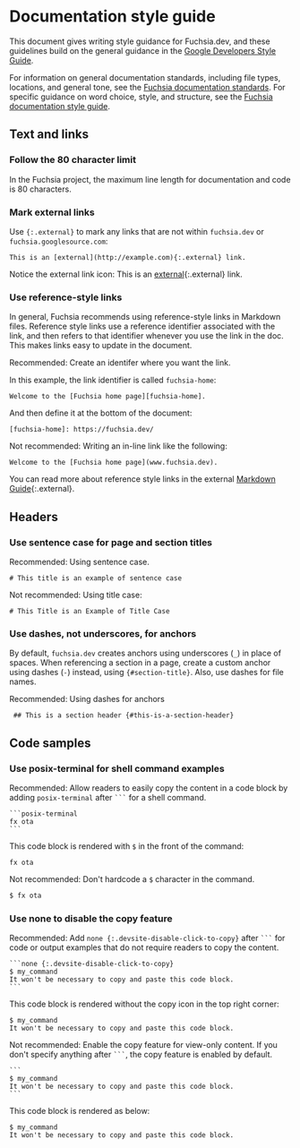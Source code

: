 # Documentation style guide

This document gives writing style guidance for Fuchsia.dev, and these guidelines build on the
general guidance in the [Google Developers Style Guide][google-dev-doc-style-guide].

For information on general documentation standards, including file types, locations, and general
tone, see the [Fuchsia documentation standards][doc-standard].
For specific guidance on word choice, style, and structure, see the
[Fuchsia documentation style guide][style-guide].

## Text and links

### Follow the 80 character limit

In the Fuchsia project, the maximum line length for documentation and code is 80 characters.

### Mark external links

Use `{:.external}` to mark any links that are not within `fuchsia.dev` or
`fuchsia.googlesource.com`:

```none
This is an [external](http://example.com){:.external} link.
```

Notice the external link icon: This is an
[external][external-link-example]{:.external} link.

### Use reference-style links

In general, Fuchsia recommends using reference-style links in Markdown files. Reference style
links use a reference identifier associated with the link, and then refers to that identifier
whenever you use the link in the doc. This makes links easy to update in the document.


<span class="compare-better">Recommended</span>: Create an identifer where you want the link.

In this example, the link identifier is called `fuchsia-home`:

```none
Welcome to the [Fuchsia home page][fuchsia-home].
```

And then define it at the bottom of the document:

<pre><code>[fuchsia-home]: https://fuchsia.dev/</code></pre>

<span class="compare-worse">Not recommended</span>: Writing an in-line link like the following:

```none
Welcome to the [Fuchsia home page](www.fuchsia.dev).
```

You can read more about reference style links in the external
[Markdown Guide][markdown-reference-links]{:.external}.

## Headers

### Use sentence case for page and section titles

<span class="compare-better">Recommended</span>: Using sentence case.

```none
# This title is an example of sentence case
```

<span class="compare-worse">Not recommended</span>: Using title case:

```none
# This Title is an Example of Title Case
```

### Use dashes, not underscores, for anchors

By default, `fuchsia.dev` creates anchors using underscores (`_`) in place of
spaces. When referencing a section in a page, create a custom anchor using
dashes (`-`) instead, using `{#section-title}`. Also, use dashes for file names.

<span class="compare-better">Recommended</span>: Using dashes for anchors

```none
 ## This is a section header {#this-is-a-section-header}
```

## Code samples

### Use posix-terminal for shell command examples

<span class="compare-better">Recommended</span>: Allow readers to easily copy the content
in a code block by adding `posix-terminal` after <code>```</code> for a shell command.

<pre>
<code>```posix-terminal
fx ota
```</code>
</pre>

This code block is rendered with `$` in the front of the command:

```posix-terminal
fx ota
```

<span class="compare-worse">Not recommended</span>: Don't hardcode a `$` character in the command.

```sh
$ fx ota
```

### Use none to disable the copy feature

<span class="compare-better">Recommended</span>: Add `none {:.devsite-disable-click-to-copy}`
after <code>```</code> for code or output examples that do not require readers to copy the content.

<pre>
<code>```none {:.devsite-disable-click-to-copy}
$ my_command
It won't be necessary to copy and paste this code block.
```</code>
</pre>

This code block is rendered without the copy icon in the top right corner:

```none {:.devsite-disable-click-to-copy}
$ my_command
It won't be necessary to copy and paste this code block.
```

<span class="compare-worse">Not recommended</span>: Enable the copy feature for view-only content.
If you don't specify anything after <code>```</code>, the copy feature is enabled by default.

<pre>
<code>```
$ my_command
It won't be necessary to copy and paste this code block.
```</code>
</pre>

This code block is rendered as below:

```
$ my_command
It won't be necessary to copy and paste this code block.
```

<!-- Reference links -->

[doc-standard]: /docs/contribute/docs/documentation-standards.md
[style-guide]: /docs/contribute/docs/documentation-style-guide.md
[google-dev-doc-style-guide]: https://developers.google.com/style
[markdown-reference-links]: https://www.markdownguide.org/basic-syntax/#reference-style-links
[external-link-example]: http://example.com

